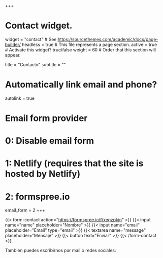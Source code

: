 +++
# Contact widget.
widget = "contact"  # See https://sourcethemes.com/academic/docs/page-builder/
headless = true  # This file represents a page section.
active = true  # Activate this widget? true/false
weight = 60  # Order that this section will appear.

title = "Contacto"
subtitle = ""

# Automatically link email and phone?
autolink = true

# Email form provider
#   0: Disable email form
#   1: Netlify (requires that the site is hosted by Netlify)
#   2: formspree.io
email_form = 2
+++

{{< form-contact action="https://formspree.io/f/xeqzpkjn" >}}
  {{< input name="name" placeholder="Nombre" >}}
  {{< input name="email" placeholder="Email" type="email" >}}
  {{< textarea name="message" placeholder="Mensaje" >}}
  {{< button text="Enviar" >}}
{{< /form-contact >}}

<p>También puedes escribirnos por mail o redes sociales:</p>